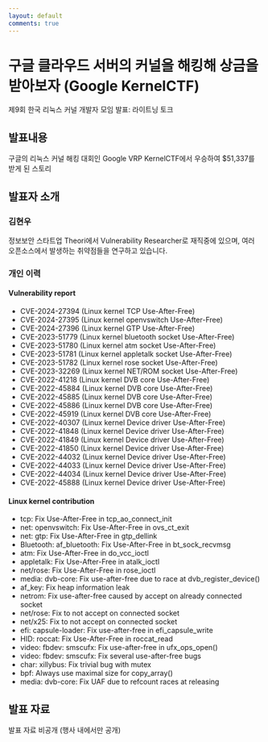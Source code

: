 ```yaml
---
layout: default
comments: true
---
```


# 구글 클라우드 서버의 커널을 해킹해 상금을 받아보자 (Google KernelCTF)
제9회 한국 리눅스 커널 개발자 모임 발표: 라이트닝 토크

## 발표내용
구글의 리눅스 커널 해킹 대회인 Google VRP KernelCTF에서 우승하여 $51,337를 받게 된 스토리


## 발표자 소개

### 김현우
정보보안 스타트업 Theori에서 Vulnerability Researcher로 재직중에 있으며, 여러 오픈소스에서 발생하는 취약점들을 연구하고 있습니다.

### 개인 이력

#### Vulnerability report   

* CVE-2024-27394 (Linux kernel TCP Use-After-Free)
* CVE-2024-27395 (Linux kernel openvswitch Use-After-Free)
* CVE-2024-27396 (Linux kernel GTP Use-After-Free)
* CVE-2023-51779 (Linux kernel bluetooth socket Use-After-Free)
* CVE-2023-51780 (Linux kernel atm socket Use-After-Free)
* CVE-2023-51781 (Linux kernel appletalk socket Use-After-Free)
* CVE-2023-51782 (Linux kernel rose socket Use-After-Free)
* CVE-2023-32269 (Linux kernel NET/ROM socket Use-After-Free)
* CVE-2022-41218 (Linux kernel DVB core Use-After-Free)
* CVE-2022-45884 (Linux kernel DVB core Use-After-Free)
* CVE-2022-45885 (Linux kernel DVB core Use-After-Free)
* CVE-2022-45886 (Linux kernel DVB core Use-After-Free)
* CVE-2022-45919 (Linux kernel DVB core Use-After-Free)
* CVE-2022-40307 (Linux kernel Device driver Use-After-Free)
* CVE-2022-41848 (Linux kernel Device driver Use-After-Free)
* CVE-2022-41849 (Linux kernel Device driver Use-After-Free)
* CVE-2022-41850 (Linux kernel Device driver Use-After-Free)
* CVE-2022-44032 (Linux kernel Device driver Use-After-Free)
* CVE-2022-44033 (Linux kernel Device driver Use-After-Free)
* CVE-2022-44034 (Linux kernel Device driver Use-After-Free)
* CVE-2022-45888 (Linux kernel Device driver Use-After-Free)

#### Linux kernel contribution   

* tcp: Fix Use-After-Free in tcp_ao_connect_init
* net: openvswitch: Fix Use-After-Free in ovs_ct_exit
* net: gtp: Fix Use-After-Free in gtp_dellink
* Bluetooth: af_bluetooth: Fix Use-After-Free in bt_sock_recvmsg
* atm: Fix Use-After-Free in do_vcc_ioctl
* appletalk: Fix Use-After-Free in atalk_ioctl
* net/rose: Fix Use-After-Free in rose_ioctl
* media: dvb-core: Fix use-after-free due to race at dvb_register_device()
* af_key: Fix heap information leak
* netrom: Fix use-after-free caused by accept on already connected socket
* net/rose: Fix to not accept on connected socket
* net/x25: Fix to not accept on connected socket
* efi: capsule-loader: Fix use-after-free in efi_capsule_write
* HID: roccat: Fix Use-After-Free in roccat_read
* video: fbdev: smscufx: Fix use-after-free in ufx_ops_open()
* video: fbdev: smscufx: Fix several use-after-free bugs
* char: xillybus: Fix trivial bug with mutex
* bpf: Always use maximal size for copy_array()
* media: dvb-core: Fix UAF due to refcount races at releasing

## 발표 자료
발표 자료 비공개 (행사 내에서만 공개)
